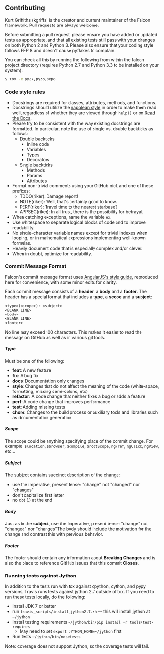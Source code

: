 ## Contributing

Kurt Griffiths (kgriffs) is the creator and current maintainer of the Falcon framework. Pull requests are always welcome.

Before submitting a pull request, please ensure you have added or updated tests as appropriate, and that all existing tests still pass with your changes on both Python 2 and Python 3. Please also ensure that your coding style follows PEP 8 and doesn't cause pyflakes to complain.

You can check all this by running the following from within the falcon project directory (requires Python 2.7 and Python 3.3 to be installed on your system):

```bash
$ tox -e py27,py33,pep8
```

### Code style rules

* Docstrings are required for classes, attributes, methods, and functions.
* Docstrings should utilize the [napolean style][docstrings] in order to make them read well, regardless of whether they are viewed through `help()` or on [Read the Docs][rtd].
* Please try to be consistent with the way existing docstrings are formatted. In particular, note the use of single vs. double backticks as follows:
    * Double backticks
        * Inline code
        * Variables
        * Types
        * Decorators
    * Single backticks
        * Methods
        * Params
        * Attributes
* Format non-trivial comments using your GitHub nick and one of these prefixes:
    * TODO(riker): Damage report!
    * NOTE(riker): Well, that's certainly good to know.
    * PERF(riker): Travel time to the nearest starbase?
    * APPSEC(riker): In all trust, there is the possibility for betrayal.
* When catching exceptions, name the variable `ex`.
* Use whitespace to separate logical blocks of code and to improve readability.
* No single-character variable names except for trivial indexes when looping,
or in mathematical expressions implementing well-known formulas.
* Heavily document code that is especially complex and/or clever.
* When in doubt, optimize for readability.

### Commit Message Format

Falcon's commit message format uses [AngularJS's style guide][ajs], reproduced here for convenience, with some minor edits for clarity.

Each commit message consists of a **header**, a **body** and a **footer**. The header has a special format that includes a **type**, a **scope** and a **subject**:

```
<type>(<scope>): <subject>
<BLANK LINE>
<body>
<BLANK LINE>
<footer>
```

No line may exceed 100 characters. This makes it easier to read the message on GitHub as well as in various git tools.

#####  Type
Must be one of the following:

* **feat**: A new feature
* **fix**: A bug fix
* **docs**: Documentation only changes
* **style**: Changes that do not affect the meaning of the code (white-space, formatting, missing semi-colons, etc)
* **refactor**: A code change that neither fixes a bug or adds a feature
* **perf**: A code change that improves performance
* **test**: Adding missing tests
* **chore**: Changes to the build process or auxiliary tools and libraries such as documentation generation

##### Scope
The scope could be anything specifying place of the commit change. For example: `$location`, `$browser`, `$compile`, `$rootScope`, `ngHref`, `ngClick`, `ngView`, etc...

##### Subject
The subject contains succinct description of the change:

* use the imperative, present tense: "change" not "changed" nor "changes"
* don't capitalize first letter
* no dot (.) at the end

##### Body
Just as in the **subject**, use the imperative, present tense: "change" not "changed" nor "changes"The body should include the motivation for the change and contrast this with previous behavior.

##### Footer
The footer should contain any information about **Breaking Changes** and is also the place to reference GitHub issues that this commit **Closes**.

### Running tests against Jython
In addition to the tests run with tox against cpython, cython, and pypy versions, Travis runs tests against jython 2.7 outside of tox. If you need to run these tests locally, do the following:
* Install JDK 7 or better
* run `travis_scripts/install_jython2.7.sh` -- this will install jython at `~/jython`
* Install testing requirements `~/jython/bin/pip install -r tools/test-requires`
    * May need to set `export JYTHON_HOME=~/jython` first
* Run tests `~/jython/bin/nosetests`

Note: coverage does not support Jython, so the coverage tests will fail.

[ajs]: https://github.com/angular/angular.js/blob/master/CONTRIBUTING.md#commit
[docstrings]: http://sphinxcontrib-napoleon.readthedocs.org/en/latest/example_google.html#example-google-style-python-docstrings
[goog-style]: http://google-styleguide.googlecode.com/svn/trunk/pyguide.html#Comments
[rtd]: http://falcon.readthedocs.org
